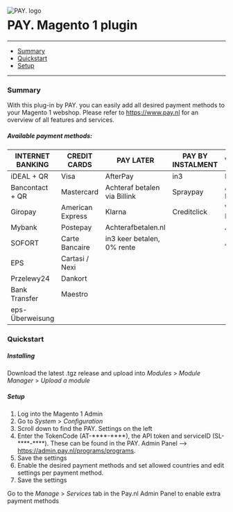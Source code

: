 <img src="https://cdn.pay.nl/images/logo/pay_logo_150.png"
     alt="PAY. logo"
     style="float: left; margin-right: 10px;" />
     
# PAY. Magento 1 plugin
---
- [Summary](#summary)
- [Quickstart](#quickstart)
- [Setup](#setup)

---
### Summary

With this plug-in by PAY. you can easily add all desired payment methods to your Magento 1 webshop. Please refer to https://www.pay.nl for an overview of all features and services. 

##### Available payment methods:

| INTERNET BANKING | CREDIT CARDS | PAY LATER | PAY BY INSTALMENT | WALLETS | VOUCHERS & PREPAID |
|------------------|------------------|--------------------|-------------------|------------|--------------------|
| iDEAL + QR | Visa | AfterPay | in3 | PayPal | paysafecard |
| Bancontact + QR | Mastercard | Achteraf betalen via Billink | Spraypay | Amazon Pay | VVV Cadeaukaart |
| Giropay | American Express | Klarna | Creditclick | WeChat Pay | Webshop Giftcard |
| Mybank | Postepay | Achterafbetalen.nl |  | AliPay | fashioncheque |
| SOFORT | Carte Bancaire | in3 keer betalen, 0% rente |  | ApplePay | Fashion Giftcard |
| EPS | Cartasi / Nexi |  |  |  | Gezondheidsbon |
| Przelewy24 | Dankort |  |  |  | YourGift |
| Bank Transfer | Maestro |  |  |  | Givacard |
| eps-Überweisung |  |  |  |  | Cashly |


### Quickstart

##### Installing

Download the latest .tgz release and upload into *Modules* > *Module Manager* > *Upload a module*

##### Setup

1. Log into the Magento 1 Admin
2. Go to *System* > *Configuration*
3. Scroll down to find the PAY. Settings on the left
4. Enter the TokenCode (AT-&ast;&ast;&ast;&ast;-&ast;&ast;&ast;&ast;), the API token and serviceID (SL-&ast;&ast;&ast;&ast;-&ast;&ast;&ast;&ast;). These can be found in the PAY. Admin Panel --> https://admin.pay.nl/programs/programs.
6. Save the settings
7. Enable the desired payment methods and set allowed countries and edit settings per payment method.
8. Save the settings

Go to the *Manage* > *Services* tab in the Pay.nl Admin Panel to enable extra payment methods


